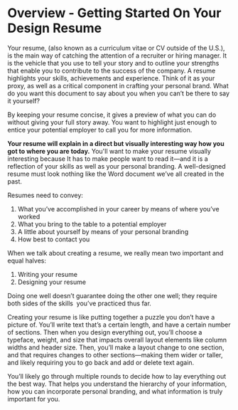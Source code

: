# Overview - Getting Started On Your Design Resume 

Your resume, (also known as a curriculum vitae or CV outside of the U.S.), is the main way of catching the attention of a recruiter or hiring manager. It is the vehicle that you use to tell your story and to outline your strengths that enable you to contribute to the success of the company. A resume highlights your skills, achievements and experience. Think of it as your proxy, as well as a critical component in crafting your personal brand. What do you want this document to say about you when you can’t be there to say it yourself?

By keeping your resume concise, it gives a preview of what you can do without giving your full story away. You want to highlight just enough to entice your potential employer to call you for more information.

**Your resume will explain in a direct but visually interesting way how you got to where you are today.** You'll want to make your resume visually interesting because It has to make people want to read it—and it is a reflection of your skills as well as your personal branding. A well-designed resume must look nothing like the Word document we’ve all created in the past. 

Resumes need to convey:

1. What you’ve accomplished in your career by means of where you’ve worked 
2. What you bring to the table to a potential employer
3. A little about yourself by means of your personal branding
4. How best to contact you

When we talk about creating a resume, we really mean two important and equal halves:

1. Writing your resume
2. Designing your resume

Doing one well doesn’t guarantee doing the other one well; they require both sides of the skills  you’ve practiced thus far. 

Creating your resume is like putting together a puzzle you don’t have a picture of. You’ll write text that’s a certain length, and have a certain number of sections. Then when you design everything out, you’ll choose a typeface, weight, and size that impacts overall layout elements like column widths and header size. Then, you’ll make a layout change to one section, and that requires changes to other sections—making them wider or taller, and likely requiring you to go back and add or delete text again.

You’ll likely go through multiple rounds to decide how to lay everything out the best way. That helps you understand the hierarchy of your information, how you can incorporate personal branding, and what information is truly important for you.
